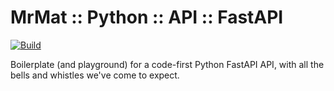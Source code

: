 # MrMat :: Python :: API :: FastAPI

[![Build](https://github.com/MrMatOrg/mrmat-python-api-fastapi/actions/workflows/build.yml/badge.svg)](https://github.com/MrMatOrg/mrmat-python-api-fastapi/actions/workflows/build.yml)


Boilerplate (and playground) for a code-first Python FastAPI API, with all the bells and whistles we've come to expect.

